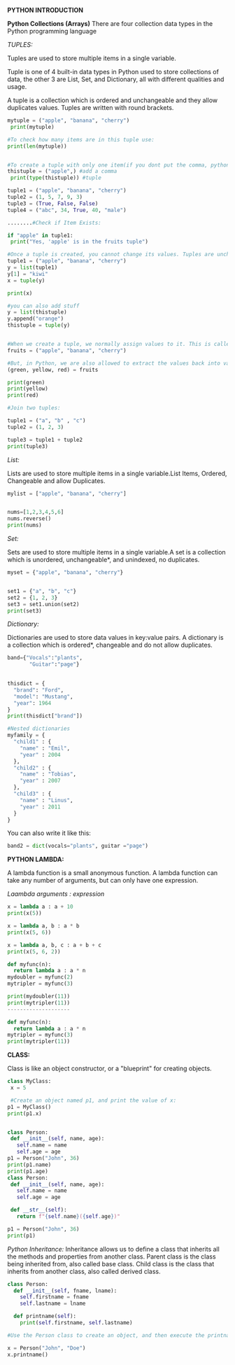 **PYTHON INTRODUCTION** 

**Python Collections (Arrays)**
There are four collection data types in the Python programming language

*TUPLES:*

Tuples are used to store multiple items in a single variable.

Tuple is one of 4 built-in data types in Python used to store collections of data, the other 3 are List, Set, and Dictionary, all with different qualities and usage.

A tuple is a collection which is ordered and unchangeable and they allow duplicates values.
Tuples are written with round brackets.


```py
mytuple = ("apple", "banana", "cherry")
 print(mytuple)

#To check how many items are in this tuple use:
print(len(mytuple))


#To create a tuple with only one item(if you dont put the comma, python will think its a string)
thistuple = ("apple",) #add a comma
 print(type(thistuple)) #tuple 

tuple1 = ("apple", "banana", "cherry")
tuple2 = (1, 5, 7, 9, 3)
tuple3 = (True, False, False)
tuple4 = ("abc", 34, True, 40, "male")

........#Check if Item Exists:

if "apple" in tuple1:
 print("Yes, 'apple' is in the fruits tuple")

#Once a tuple is created, you cannot change its values. Tuples are unchangeable, or immutable as it also is called.But there is a workaround. You can convert the tuple into a list, change the list, and convert the list back into a tuple. 
tuple1 = ("apple", "banana", "cherry")
y = list(tuple1)
y[1] = "kiwi"
x = tuple(y)

print(x)

#you can also add stuff
y = list(thistuple)
y.append("orange")
thistuple = tuple(y)


#When we create a tuple, we normally assign values to it. This is called "packing" a tuple
fruits = ("apple", "banana", "cherry")

#But, in Python, we are also allowed to extract the values back into variables. This is called "unpacking":
(green, yellow, red) = fruits

print(green)
print(yellow)
print(red)

#Join two tuples:

tuple1 = ("a", "b" , "c")
tuple2 = (1, 2, 3)

tuple3 = tuple1 + tuple2
print(tuple3)
```



*List:*

Lists are used to store multiple items in a single variable.List Items, Ordered, Changeable and allow Duplicates.
```py
mylist = ["apple", "banana", "cherry"]


nums=[1,2,3,4,5,6]
nums.reverse()
print(nums)

```

*Set:*

Sets are used to store multiple items in a single variable.A set is a collection which is unordered, unchangeable*, and unindexed, no duplicates.
```py
myset = {"apple", "banana", "cherry"}


set1 = {"a", "b", "c"}
set2 = {1, 2, 3}
set3 = set1.union(set2)
print(set3)
```

*Dictionary:*

Dictionaries are used to store data values in key:value pairs.
A dictionary is a collection which is ordered*, changeable and do not allow duplicates.

```py
band={"Vocals":"plants",
       "Guitar":"page"}

       
thisdict = {
  "brand": "Ford",
  "model": "Mustang",
  "year": 1964
}
print(thisdict["brand"])

#Nested dictionaries
myfamily = {
  "child1" : {
    "name" : "Emil",
    "year" : 2004
  },
  "child2" : {
    "name" : "Tobias",
    "year" : 2007
  },
  "child3" : {
    "name" : "Linus",
    "year" : 2011
  }
}
```
You can also write it like this:
```py
band2 = dict(vocals="plants", guitar ="page")
```





**PYTHON LAMBDA:**

A lambda function is a small anonymous function.
A lambda function can take any number of arguments, but can only have one expression.

*Laambda arguments : expression*
```py
x = lambda a : a + 10
print(x(5))

x = lambda a, b : a * b
print(x(5, 6))

x = lambda a, b, c : a + b + c
print(x(5, 6, 2))

def myfunc(n):
  return lambda a : a * n
mydoubler = myfunc(2)
mytripler = myfunc(3)

print(mydoubler(11))
print(mytripler(11))
--------------------

def myfunc(n):
  return lambda a : a * n
mytripler = myfunc(3)
print(mytripler(11))
```

**CLASS:**

 Class is like an object constructor, or a "blueprint" for creating objects.
 ```py
class MyClass:
  x = 5

  #Create an object named p1, and print the value of x:
p1 = MyClass()
print(p1.x)


class Person:
  def __init__(self, name, age):
    self.name = name
    self.age = age
p1 = Person("John", 36)
print(p1.name)
print(p1.age)
class Person:
  def __init__(self, name, age):
    self.name = name
    self.age = age

  def __str__(self):
    return f"{self.name}({self.age})"

p1 = Person("John", 36)
print(p1)
 ```

 *Python Inheritance:*
Inheritance allows us to define a class that inherits all the methods and properties from another class.
Parent class is the class being inherited from, also called base class.
Child class is the class that inherits from another class, also called derived class.

```py
class Person:
  def __init__(self, fname, lname):
    self.firstname = fname
    self.lastname = lname

  def printname(self):
    print(self.firstname, self.lastname)

#Use the Person class to create an object, and then execute the printname method:

x = Person("John", "Doe")
x.printname()
```